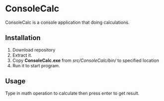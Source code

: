 # ConsoleCalc

ConsoleCalc is a console application that doing calculations.

## Installation

1. Download repository
1. Extract it.
1. Copy **ConsoleCalc.exe** from *src/ConsoleCalc/bin/* to specified location
1. Run it to start program.

## Usage

Type in math operation to calculate then press enter to get result.



